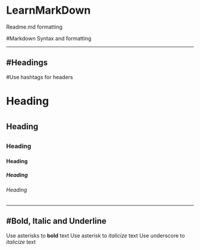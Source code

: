# LearnMarkDown
Readme.md formatting

#Markdown Syntax and formatting 

---------
#Headings
---------

#Use hashtags for headers
# Heading <h1>
## Heading <h2>
### Heading <h3>
#### Heading <h4>
##### Heading <h5>
###### Heading <h6>

---------------------------
#Bold, Italic and Underline
---------------------------

Use asterisks to **bold** text
Use asterisk to *italicize* text
Use underscore to _italicize_ text
